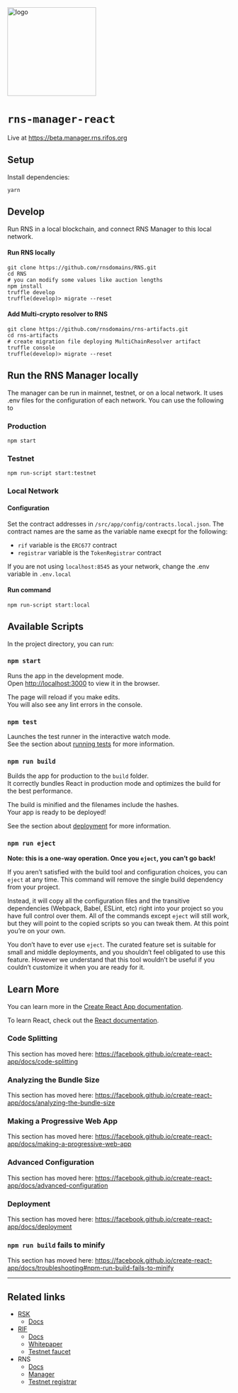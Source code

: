 <img src="/logo.png" alt="logo" height="200" />

# `rns-manager-react`

Live at https://beta.manager.rns.rifos.org

## Setup

Install dependencies:
```
yarn
```

## Develop

Run RNS in a local blockchain, and connect RNS Manager to this local network.

#### Run RNS locally

```
git clone https://github.com/rnsdomains/RNS.git
cd RNS
# you can modify some values like auction lengths
npm install
truffle develop
truffle(develop)> migrate --reset
```

#### Add Multi-crypto resolver to RNS

```
git clone https://github.com/rnsdomains/rns-artifacts.git
cd rns-artifacts
# create migration file deploying MultiChainResolver artifact
truffle console
truffle(develop)> migrate --reset
```

## Run the RNS Manager locally

The manager can be run in mainnet, testnet, or on a local network. It uses .env files for the configuration of each network. You can use the following to

### Production

```
npm start
```

### Testnet

```
npm run-script start:testnet
```

### Local Network

#### Configuration

Set the contract addresses in `/src/app/config/contracts.local.json`. The contract names are the same as the variable name execpt for the following: 

- `rif` variable is the `ERC677` contract
- `registrar` variable is the `TokenRegistrar` contract

If you are not using `localhost:8545` as your network, change the .env variable in `.env.local`

#### Run command

```
npm run-script start:local
```


## Available Scripts

In the project directory, you can run:

### `npm start`

Runs the app in the development mode.<br>
Open [http://localhost:3000](http://localhost:3000) to view it in the browser.

The page will reload if you make edits.<br>
You will also see any lint errors in the console.

### `npm test`

Launches the test runner in the interactive watch mode.<br>
See the section about [running tests](https://facebook.github.io/create-react-app/docs/running-tests) for more information.

### `npm run build`

Builds the app for production to the `build` folder.<br>
It correctly bundles React in production mode and optimizes the build for the best performance.

The build is minified and the filenames include the hashes.<br>
Your app is ready to be deployed!

See the section about [deployment](https://facebook.github.io/create-react-app/docs/deployment) for more information.

### `npm run eject`

**Note: this is a one-way operation. Once you `eject`, you can’t go back!**

If you aren’t satisfied with the build tool and configuration choices, you can `eject` at any time. This command will remove the single build dependency from your project.

Instead, it will copy all the configuration files and the transitive dependencies (Webpack, Babel, ESLint, etc) right into your project so you have full control over them. All of the commands except `eject` will still work, but they will point to the copied scripts so you can tweak them. At this point you’re on your own.

You don’t have to ever use `eject`. The curated feature set is suitable for small and middle deployments, and you shouldn’t feel obligated to use this feature. However we understand that this tool wouldn’t be useful if you couldn’t customize it when you are ready for it.

## Learn More

You can learn more in the [Create React App documentation](https://facebook.github.io/create-react-app/docs/getting-started).

To learn React, check out the [React documentation](https://reactjs.org/).

### Code Splitting

This section has moved here: https://facebook.github.io/create-react-app/docs/code-splitting

### Analyzing the Bundle Size

This section has moved here: https://facebook.github.io/create-react-app/docs/analyzing-the-bundle-size

### Making a Progressive Web App

This section has moved here: https://facebook.github.io/create-react-app/docs/making-a-progressive-web-app

### Advanced Configuration

This section has moved here: https://facebook.github.io/create-react-app/docs/advanced-configuration

### Deployment

This section has moved here: https://facebook.github.io/create-react-app/docs/deployment

### `npm run build` fails to minify

This section has moved here: https://facebook.github.io/create-react-app/docs/troubleshooting#npm-run-build-fails-to-minify

---

## Related links

- [RSK](https://rsk.co)
    - [Docs](https://github.com/rsksmart/rskj/wiki)
- [RIF](https://rifos.org)
    - [Docs](https://www.rifos.org/documentation/)
    - [Whitepaper](https://docs.rifos.org/rif-whitepaper-en.pdf)
    - [Testnet faucet](https://faucet.rifos.org)
- RNS
    - [Docs](https://docs.rns.rifos.org)
    - [Manager](https://rns.rifos.org)
    - [Testnet registrar](https://testnet.rns.rifos.org)
